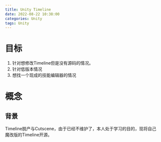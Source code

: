 ```yaml
---
title: Unity Timeline
date: 2022-08-22 10:38:00
categories: Unity
tags: Unity
---
```

# 目标
1. 针对想修改Timeline但是没有源码的情况。
2. 针对低版本情况
3. 想找一个现成的技能编辑器的情况

# 概念

## 背景
Timeline脱产与Cutscene，由于已经不维护了，本人处于学习的目的，现将自己魔改版的Timeline开源。

